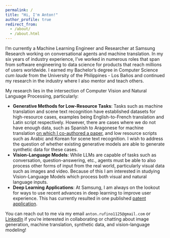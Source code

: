 ```yaml
---
permalink: /
title: "Hi, I'm Anton!"
author_profile: true
redirect_from: 
  - /about/
  - /about.html
---
```


I’m currently a Machine Learning Engineer and Researcher at Samsung Research working on conversational agents and machine translation. In my six years of industry experience, I’ve worked in numerous roles that span from software engineering to data science for products that reach millions of users worldwide. I earned my Bachelor’s degree in Computer Science *cum laude* from the University of the Philippines - Los Baños and continued my research in the industry where I also mentor and teach others.

My research lies in the intersection of Computer Vision and Natural Language Processing, particularly:
- **Generative Methods for Low-Resource Tasks**: Tasks such as machine translation and scene text recognition have established datasets for high-resource cases, examples being English-to-French translation and Latin script respectively. However, there are cases where we do not have enough data, such as Spanish to Aragonese for machine translation [on which I co-authored a paper](https://aclanthology.org/2024.wmt-1.86/), and low resource scripts such as Arabic and Korean for scene text recognition. I wish to address the question of whether existing generative models are able to generate synthetic data for these cases.
- **Vision-Language Models**: While LLMs are capable of tasks such as conversation, question-answering, etc., agents must be able to also process other forms of input from the real world, particularly visual data such as images and video. Because of this I am interested in studying Vision-Language Models which process both visual and natural language inputs.
- **Deep Learning Applications**: At Samsung, I am always on the lookout for ways to use recent advances in deep learning to improve user experience. This has currently resulted in one published [patent application](https://patents.google.com/patent/WO2024128677A1/en).

You can reach out to me via my email `anton.rufino1125@gmail.com` or [LinkedIn](https://www.linkedin.com/in/antonrufino/) if you’re interested in collaborating or chatting about image generation, machine translation, synthetic data, and vision-language modeling!